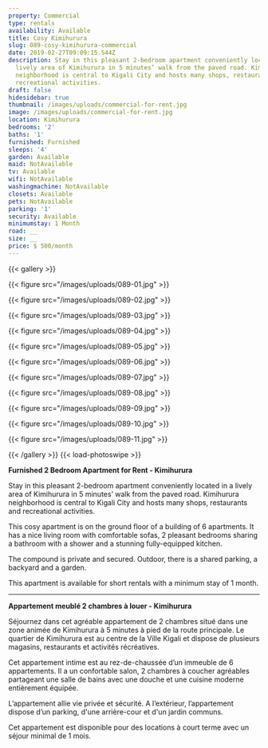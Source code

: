 ```yaml
---
property: Commercial
type: rentals
availability: Available
title: Cosy Kimihurura
slug: 089-cosy-kimihurura-commercial
date: 2019-02-27T09:09:15.544Z
description: Stay in this pleasant 2-bedroom apartment conveniently located in a
  lively area of Kimihurura in 5 minutes’ walk from the paved road. Kimihurura
  neighborhood is central to Kigali City and hosts many shops, restaurants and
  recreational activities.
draft: false
hidesidebar: true
thumbnail: /images/uploads/commercial-for-rent.jpg
image: /images/uploads/commercial-for-rent.jpg
location: Kimihurura
bedrooms: '2'
baths: '1'
furnished: Furnished
sleeps: '4'
garden: Available
maid: NotAvailable
tv: Available
wifi: NotAvailable
washingmachine: NotAvailable
closets: Available
pets: NotAvailable
parking: '1'
security: Available
minimumstay: 1 Month
road: __
size: __
price: $ 500/month
---
```


{{< gallery >}}

{{< figure src="/images/uploads/089-01.jpg" >}}

{{< figure src="/images/uploads/089-02.jpg" >}}

{{< figure src="/images/uploads/089-03.jpg" >}}

{{< figure src="/images/uploads/089-04.jpg" >}}

{{< figure src="/images/uploads/089-05.jpg" >}}

{{< figure src="/images/uploads/089-06.jpg" >}}

{{< figure src="/images/uploads/089-07.jpg" >}}

{{< figure src="/images/uploads/089-08.jpg" >}}

{{< figure src="/images/uploads/089-09.jpg" >}}

{{< figure src="/images/uploads/089-10.jpg" >}}

{{< figure src="/images/uploads/089-11.jpg" >}}

{{< /gallery >}} {{< load-photoswipe >}}

**Furnished 2 Bedroom Apartment for Rent - Kimihurura**

Stay in this pleasant 2-bedroom apartment conveniently located in a lively area of Kimihurura in 5 minutes’ walk from the paved road. Kimihurura neighborhood is central to Kigali City and hosts many shops, restaurants and recreational activities.

This cosy apartment is on the ground floor of a building of 6 apartments. It has a nice living room with comfortable sofas, 2 pleasant bedrooms sharing a bathroom with a shower and a stunning fully-equipped kitchen.

The compound is private and secured. Outdoor, there is a shared parking, a backyard and a garden.

This apartment is available for short rentals with a minimum stay of 1 month.

---

**Appartement meublé 2 chambres à louer - Kimihurura**

Séjournez dans cet agréable appartement de 2 chambres situé dans une zone animée de Kimihurura à 5 minutes à pied de la route principale. Le quartier de Kimihurura est au centre de la Ville Kigali et dispose de plusieurs magasins, restaurants et activités récréatives.

Cet appartement intime est au rez-de-chaussée d’un immeuble de 6 appartements. Il a un confortable salon, 2 chambres à coucher agréables partageant une salle de bains avec une douche et une cuisine moderne entièrement équipée.

L’appartement allie vie privée et sécurité. A l’extérieur, l’appartement dispose d’un parking, d'une arrière-cour et d'un jardin communs.

Cet appartement est disponible pour des locations à court terme avec un séjour minimal de 1 mois.
